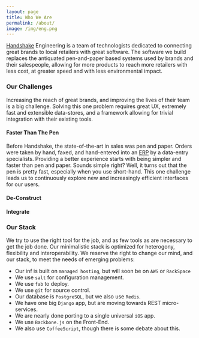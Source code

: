 ```yaml
---
layout: page
title: Who We Are
permalink: /about/
image: /img/eng.png
---
```


[Handshake](https://handshake.com) Engineering is a team of technologists dedicated to connecting great brands to local retailers with great software. The software we build replaces the antiquated pen-and-paper based systems used by brands and their salespeople, allowing for more products to reach more retailers with less cost, at greater speed and with less environmental impact.

### Our Challenges

Increasing the reach of great brands, and improving the lives of their team is a big challenge. Solving this one problem requires great UX, extremely fast and extensible data-stores, and a framework allowing for trivial integration with their existing tools.

#### Faster Than The Pen

Before Handshake, the state-of-the-art in sales was pen and paper. Orders were taken by hand, faxed, and hand-entered into an [ERP](http://en.wikipedia.org/wiki/Enterprise_resource_planning) by a data-entry specialists. Providing a better experience starts with being simpler and faster than pen and paper. Sounds simple right? Well, it turns out that the pen is pretty fast, especially when you use short-hand. This one challenge leads us to continuously explore new and increasingly efficient interfaces for our users.

#### De-Construct

#### Integrate

### Our Stack

We try to use the right tool for the job, and as few tools as are necessary to get the job done. Our minimalistic stack is optimized for heterogony, flexibility and interoperability. We reserve the right to change our mind, and our stack, to meet the needs of emerging problems:

 * Our inf is built on `managed hosting`, but will soon be on `AWS` or `RackSpace`
 * We use `salt` for configuration management.
 * We use `fab` to deploy.
 * We use `git` for source control.
 * Our database is `PostgreSQL`, but we also use `Redis`.
 * We have one big `Django` app, but are moving towards REST micro-services.
 * We are nearly done porting to a single universal `iOS` app.
 * We use `Backbone.js` on the Front-End.
 * We also use `CoffeeScript`, though there is some debate about this.
